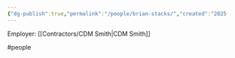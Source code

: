 ```yaml
---
{"dg-publish":true,"permalink":"/people/brian-stacks/","created":"2025-01-02T08:23:34.899-06:00"}
---
```


Employer: [[Contractors/CDM Smith\|CDM Smith]]

#people 